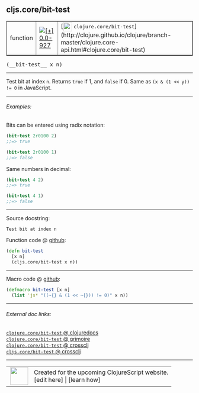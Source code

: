 ## cljs.core/bit-test



 <table border="1">
<tr>
<td>function</td>
<td><a href="https://github.com/cljsinfo/cljs-api-docs/tree/0.0-927"><img valign="middle" alt="[+] 0.0-927" title="Added in 0.0-927" src="https://img.shields.io/badge/+-0.0--927-lightgrey.svg"></a> </td>
<td>
[<img height="24px" valign="middle" src="http://i.imgur.com/1GjPKvB.png"> <samp>clojure.core/bit-test</samp>](http://clojure.github.io/clojure/branch-master/clojure.core-api.html#clojure.core/bit-test)
</td>
</tr>
</table>


 <samp>
(__bit-test__ x n)<br>
</samp>

---

Test bit at index `n`. Returns `true` if 1, and `false` if 0. Same as `(x & (1 << y)) != 0` in JavaScript.

---

###### Examples:

Bits can be entered using radix notation:

```clj
(bit-test 2r0100 2)
;;=> true

(bit-test 2r0100 1)
;;=> false
```

Same numbers in decimal:

```clj
(bit-test 4 2)
;;=> true

(bit-test 4 1)
;;=> false
```

---



Source docstring:

```
Test bit at index n
```


Function code @ [github](https://github.com/clojure/clojurescript/blob/r1503/src/cljs/cljs/core.cljs#L1374-L1377):

```clj
(defn bit-test
  [x n]
  (cljs.core/bit-test x n))
```

<!--
Repo - tag - source tree - lines:

 <pre>
clojurescript @ r1503
└── src
    └── cljs
        └── cljs
            └── <ins>[core.cljs:1374-1377](https://github.com/clojure/clojurescript/blob/r1503/src/cljs/cljs/core.cljs#L1374-L1377)</ins>
</pre>

-->

---

Macro code @ [github](https://github.com/clojure/clojurescript/blob/r1503/src/clj/cljs/core.clj#L326-L327):

```clj
(defmacro bit-test [x n]
  (list 'js* "((~{} & (1 << ~{})) != 0)" x n))
```

<!--
Repo - tag - source tree - lines:

 <pre>
clojurescript @ r1503
└── src
    └── clj
        └── cljs
            └── <ins>[core.clj:326-327](https://github.com/clojure/clojurescript/blob/r1503/src/clj/cljs/core.clj#L326-L327)</ins>
</pre>
-->

---


###### External doc links:

[`clojure.core/bit-test` @ clojuredocs](http://clojuredocs.org/clojure.core/bit-test)<br>
[`clojure.core/bit-test` @ grimoire](http://conj.io/store/v1/org.clojure/clojure/1.7.0-beta3/clj/clojure.core/bit-test/)<br>
[`clojure.core/bit-test` @ crossclj](http://crossclj.info/fun/clojure.core/bit-test.html)<br>
[`cljs.core/bit-test` @ crossclj](http://crossclj.info/fun/cljs.core.cljs/bit-test.html)<br>

---

 <table>
<tr><td>
<img valign="middle" align="right" width="48px" src="http://i.imgur.com/Hi20huC.png">
</td><td>
Created for the upcoming ClojureScript website.<br>
[edit here] | [learn how]
</td></tr></table>

[edit here]:https://github.com/cljsinfo/cljs-api-docs/blob/master/cljsdoc/cljs.core_bit-test.cljsdoc
[learn how]:https://github.com/cljsinfo/cljs-api-docs/wiki/cljsdoc-files

<!--

This information was too distracting to show to readers, but I'll leave it
commented here since it is helpful to:

- pretty-print the data used to generate this document
- and show how to retrieve that data



The API data for this symbol:

```clj
{:description "Test bit at index `n`. Returns `true` if 1, and `false` if 0. Same as `(x & (1 << y)) != 0` in JavaScript.",
 :ns "cljs.core",
 :name "bit-test",
 :signature ["[x n]"],
 :history [["+" "0.0-927"]],
 :type "function",
 :full-name-encode "cljs.core_bit-test",
 :source {:code "(defn bit-test\n  [x n]\n  (cljs.core/bit-test x n))",
          :title "Function code",
          :repo "clojurescript",
          :tag "r1503",
          :filename "src/cljs/cljs/core.cljs",
          :lines [1374 1377]},
 :extra-sources [{:code "(defmacro bit-test [x n]\n  (list 'js* \"((~{} & (1 << ~{})) != 0)\" x n))",
                  :title "Macro code",
                  :repo "clojurescript",
                  :tag "r1503",
                  :filename "src/clj/cljs/core.clj",
                  :lines [326 327]}],
 :examples [{:id "f64664",
             :content "Bits can be entered using radix notation:\n\n```clj\n(bit-test 2r0100 2)\n;;=> true\n\n(bit-test 2r0100 1)\n;;=> false\n```\n\nSame numbers in decimal:\n\n```clj\n(bit-test 4 2)\n;;=> true\n\n(bit-test 4 1)\n;;=> false\n```"}],
 :full-name "cljs.core/bit-test",
 :clj-symbol "clojure.core/bit-test",
 :docstring "Test bit at index n"}

```

Retrieve the API data for this symbol:

```clj
;; from Clojure REPL
(require '[clojure.edn :as edn])
(-> (slurp "https://raw.githubusercontent.com/cljsinfo/cljs-api-docs/catalog/cljs-api.edn")
    (edn/read-string)
    (get-in [:symbols "cljs.core/bit-test"]))
```

-->
